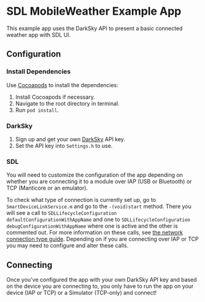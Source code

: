 # SDL MobileWeather Example App

This example app uses the DarkSky API to present a basic connected weather app with SDL UI.

## Configuration

### Install Dependencies
Use [Cocoapods](https://cocoapods.org/) to install the dependencies:

1. Install Cocoapods if necessary.
2. Navigate to the root directory in terminal.
3. Run `pod install`.

### DarkSky
1. Sign up and get your own [DarkSky](https://www.darksky.net/dev) API key.
1. Set the API key into `Settings.h` to use.

### SDL
You will need to customize the configuration of the app depending on whether you are connecting it to a module over IAP (USB or Bluetooth) or TCP (Manticore or an emulator).

To check what type of connection is currently set up, go to `SmartDeviceLinkService.m` and go to the `-(void)start` method. There you will see a call to `SDLLifecycleConfiguration defaultConfigurationWithAppName` and one to `SDLLifecycleConfiguration debugConfigurationWithAppName` where one is active and the other is commented out. For more information on these calls, see [the network connection type guide](https://smartdevicelink.com/en/guides/iOS/getting-started/integration-basics/#network-connection-type). Depending on if you are connecting over IAP or TCP you may need to configure and alter these calls.

## Connecting
Once you've configured the app with your own DarkSky API key and based on the device you are connecting to, you only have to run the app on your device (IAP or TCP) or a Simulator (TCP-only) and connect!
